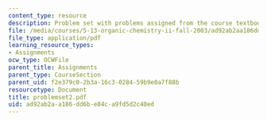 ```yaml
---
content_type: resource
description: Problem set with problems assigned from the course textbook.
file: /media/courses/5-13-organic-chemistry-ii-fall-2003/ad92ab2aa186dd6be84ca9fd5d2c40ed_problemset2.pdf
file_type: application/pdf
learning_resource_types:
- Assignments
ocw_type: OCWFile
parent_title: Assignments
parent_type: CourseSection
parent_uid: f2e379c0-2b3a-16c3-0284-59b9e0a7f88b
resourcetype: Document
title: problemset2.pdf
uid: ad92ab2a-a186-dd6b-e84c-a9fd5d2c40ed
---
```

